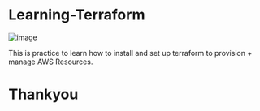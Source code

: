 # Learning-Terraform
![image](https://github.com/user-attachments/assets/905a824b-5be9-49ea-8c15-1dfeb619aa78)

This is practice to learn how to install and set up terraform to provision + manage AWS Resources.

# Thankyou
